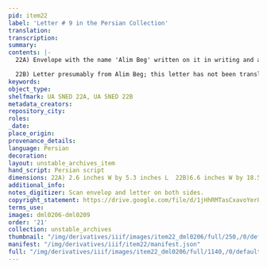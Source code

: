 ```yaml
---
pid: item22
label: 'Letter # 9 in the Persian Collection'
translation:
transcription:
summary:
contents: |-
  22A) Envelope with the name 'Alim Beg' written on it in writing and also the seal of ‘Alim Beg fastening the envelop closed. Envelope addressed to Mr. Ducarel.

  22B) Letter presumably from Alim Beg; this letter has not been translated yet.
keywords:
object_type:
shelfmark: UA SNED 22A, UA SNED 22B
metadata_creators:
repository_city:
roles:
_date:
place_origin:
provenance_details:
language: Persian
decoration:
layout: unstable_archives_item
hand_script: Persian script
dimensions: 22A) 2.6 inches W by 5.3 inches L  22B)6.6 inches W by 18.5 inches L
additional_info:
notes_digitizer: Scan envelop and letter on both sides.
copyright_statement: https://drive.google.com/file/d/1jHhRMTasCxavoYer89Wn8_Xn65nL0sW0/view?usp=sharing
terms_use:
images: dml0206-dml0209
order: '21'
collection: unstable_archives
thumbnail: "/img/derivatives/iiif/images/item22_dml0206/full/250,/0/default.jpg"
manifest: "/img/derivatives/iiif/item22/manifest.json"
full: "/img/derivatives/iiif/images/item22_dml0206/full/1140,/0/default.jpg"
---
```

